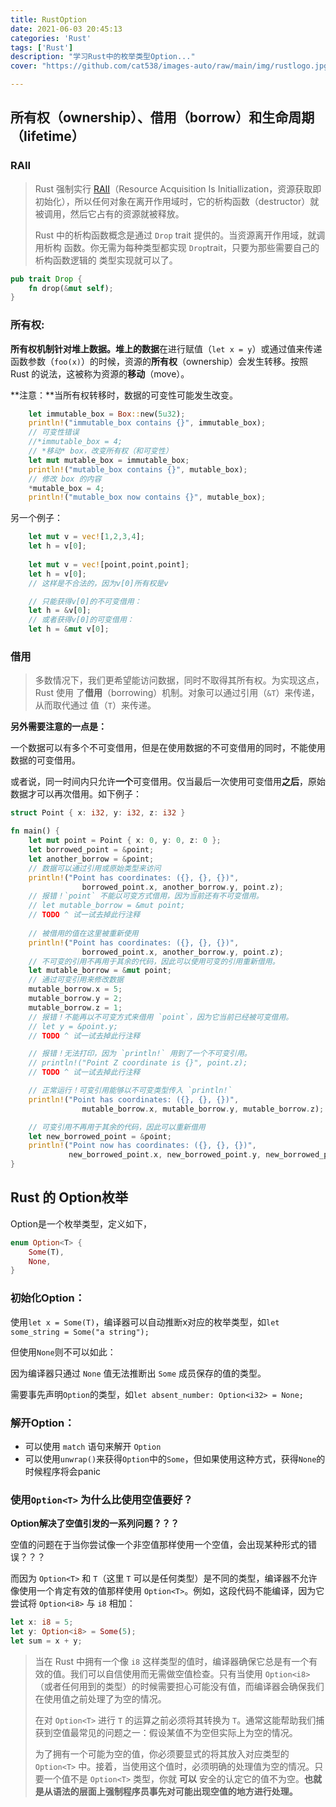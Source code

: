```yaml
---
title: RustOption
date: 2021-06-03 20:45:13
categories: 'Rust'
tags: ['Rust']
description: "学习Rust中的枚举类型Option..."
cover: "https://github.com/cat538/images-auto/raw/main/img/rustlogo.jpg"

---
```


## 所有权（ownership）、借用（borrow）和生命周期（lifetime）

### RAII

> Rust 强制实行 [RAII](http://en.wikipedia.org/wiki/Resource_Acquisition_Is_Initialization)（Resource Acquisition Is Initiallization，资源获取即初始化），所以任何对象在离开作用域时，它的析构函数（destructor）就被调用，然后它占有的资源就被释放。
>
> Rust 中的析构函数概念是通过 `Drop` trait 提供的。当资源离开作用域，就调用析构 函数。你无需为每种类型都实现 `Drop`trait，只要为那些需要自己的析构函数逻辑的 类型实现就可以了。

```rust
pub trait Drop {
    fn drop(&mut self);
}
```



### 所有权:

**所有权机制针对堆上数据。堆上的数据**在进行赋值（`let x = y`）或通过值来传递函数参数（`foo(x)`）的时候，资源的**所有权**（ownership）会发生转移。按照 Rust 的说法，这被称为资源的**移动**（move）。

**注意：**当所有权转移时，数据的可变性可能发生改变。

```rust
    let immutable_box = Box::new(5u32);
    println!("immutable_box contains {}", immutable_box);
    // 可变性错误
    //*immutable_box = 4;
    // *移动* box，改变所有权（和可变性）
    let mut mutable_box = immutable_box;
    println!("mutable_box contains {}", mutable_box);
    // 修改 box 的内容
    *mutable_box = 4;
    println!("mutable_box now contains {}", mutable_box);
```



另一个例子：

```rust
    let mut v = vec![1,2,3,4];
    let h = v[0];
	
    let mut v = vec![point,point,point];
    let h = v[0];
	// 这样是不合法的，因为v[0]所有权是v

	// 只能获得v[0]的不可变借用：
	let h = &v[0];
	// 或者获得v[0]的可变借用：
	let h = &mut v[0];
```



### 借用

> 多数情况下，我们更希望能访问数据，同时不取得其所有权。为实现这点，Rust 使用 了**借用**（borrowing）机制。对象可以通过引用（`&T`）来传递，从而取代通过 值（`T`）来传递。

**另外需要注意的一点是：**

一个数据可以有多个不可变借用，但是在使用数据的不可变借用的同时，不能使用数据的可变借用。

或者说，同一时间内只允许**一个**可变借用。仅当最后一次使用可变借用**之后**，原始数据才可以再次借用。如下例子：

```rust
struct Point { x: i32, y: i32, z: i32 }

fn main() {
    let mut point = Point { x: 0, y: 0, z: 0 };
    let borrowed_point = &point;
    let another_borrow = &point;
    // 数据可以通过引用或原始类型来访问
    println!("Point has coordinates: ({}, {}, {})",
                borrowed_point.x, another_borrow.y, point.z); 
    // 报错！`point` 不能以可变方式借用，因为当前还有不可变借用。
    // let mutable_borrow = &mut point;
    // TODO ^ 试一试去掉此行注释
    
    // 被借用的值在这里被重新使用
    println!("Point has coordinates: ({}, {}, {})",
                borrowed_point.x, another_borrow.y, point.z);
    // 不可变的引用不再用于其余的代码，因此可以使用可变的引用重新借用。
    let mutable_borrow = &mut point;
    // 通过可变引用来修改数据
    mutable_borrow.x = 5;
    mutable_borrow.y = 2;
    mutable_borrow.z = 1;
    // 报错！不能再以不可变方式来借用 `point`，因为它当前已经被可变借用。
    // let y = &point.y;
    // TODO ^ 试一试去掉此行注释

    // 报错！无法打印，因为 `println!` 用到了一个不可变引用。
    // println!("Point Z coordinate is {}", point.z);
    // TODO ^ 试一试去掉此行注释

    // 正常运行！可变引用能够以不可变类型传入 `println!`
    println!("Point has coordinates: ({}, {}, {})",
                mutable_borrow.x, mutable_borrow.y, mutable_borrow.z);

    // 可变引用不再用于其余的代码，因此可以重新借用
    let new_borrowed_point = &point;
    println!("Point now has coordinates: ({}, {}, {})",
             new_borrowed_point.x, new_borrowed_point.y, new_borrowed_point.z);
}
```



## Rust 的 Option枚举

Option是一个枚举类型，定义如下，

```rust
enum Option<T> {
    Some(T),
    None,
}
```

### 初始化Option：

使用`let x = Some(T)`，编译器可以自动推断x对应的枚举类型，如`let some_string = Some("a string");`

但使用`None`则不可以如此：

因为编译器只通过 `None` 值无法推断出 `Some` 成员保存的值的类型。

需要事先声明`Option`的类型，如`let absent_number: Option<i32> = None;`



### 解开Option：

- 可以使用 `match` 语句来解开 `Option`
- 可以使用`unwrap()`来获得`Option`中的`Some`，但如果使用这种方式，获得`None`的时候程序将会panic



### 使用`Option<T>` 为什么比使用空值要好？

**Option解决了空值引发的一系列问题？？？**

空值的问题在于当你尝试像一个非空值那样使用一个空值，会出现某种形式的错误？？？

而因为 `Option<T>` 和 `T`（这里 `T` 可以是任何类型）是不同的类型，编译器不允许像使用一个肯定有效的值那样使用 `Option<T>`。例如，这段代码不能编译，因为它尝试将 `Option<i8>` 与 `i8` 相加：

```rust
let x: i8 = 5;
let y: Option<i8> = Some(5);
let sum = x + y;
```

> 当在 Rust 中拥有一个像 `i8` 这样类型的值时，编译器确保它总是有一个有效的值。我们可以自信使用而无需做空值检查。只有当使用 `Option<i8>`（或者任何用到的类型）的时候需要担心可能没有值，而编译器会确保我们在使用值之前处理了为空的情况。
>
> 在对 `Option<T>` 进行 `T` 的运算之前必须将其转换为 `T`。通常这能帮助我们捕获到空值最常见的问题之一：假设某值不为空但实际上为空的情况。
>
> 为了拥有一个可能为空的值，你必须要显式的将其放入对应类型的 `Option<T>` 中。接着，当使用这个值时，必须明确的处理值为空的情况。只要一个值不是 `Option<T>` 类型，你就 **可以** 安全的认定它的值不为空。**也就是从语法的层面上强制程序员事先对可能出现空值的地方进行处理。**
